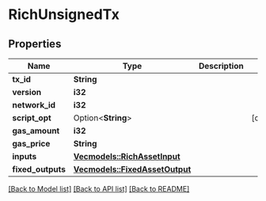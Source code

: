 # RichUnsignedTx

## Properties

Name | Type | Description | Notes
------------ | ------------- | ------------- | -------------
**tx_id** | **String** |  | 
**version** | **i32** |  | 
**network_id** | **i32** |  | 
**script_opt** | Option<**String**> |  | [optional]
**gas_amount** | **i32** |  | 
**gas_price** | **String** |  | 
**inputs** | [**Vec<models::RichAssetInput>**](RichAssetInput.md) |  | 
**fixed_outputs** | [**Vec<models::FixedAssetOutput>**](FixedAssetOutput.md) |  | 

[[Back to Model list]](../README.md#documentation-for-models) [[Back to API list]](../README.md#documentation-for-api-endpoints) [[Back to README]](../README.md)


